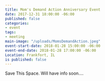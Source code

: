 ```yaml
---
title: Mom's Demand Action Anniversary Event
date: 2017-12-31 18:00:00 -06:00
published: false
categories:
- event
tags:
- meeting
main-image: "/uploads/MomsDemandAction.jpeg"
event-start-date: 2018-01-28 15:00:00 -06:00
event-end-date: 2018-01-28 17:00:00 -06:00
Location: Frankfort, IL
is published: false
---
```


Save This Space.  Will have info soon....